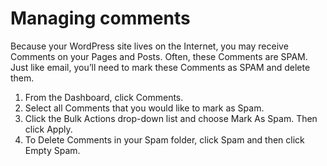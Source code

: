 # Managing comments

Because your WordPress site lives on the Internet, you may receive Comments on your Pages and Posts. Often, these Comments are SPAM. Just like email, you’ll need to mark these Comments as SPAM and delete them.

1. From the Dashboard, click Comments.
2. Select all Comments that you would like to mark as Spam.
3. Click the Bulk Actions drop-down list and choose Mark As Spam. Then click Apply.
4. To Delete Comments in your Spam folder, click Spam and then click Empty Spam.




